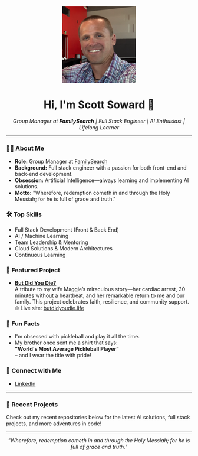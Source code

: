 <p align="center">
  <img src="scott soward.png" width="200" alt="Scott Soward"/>
</p>

<h1 align="center">Hi, I'm Scott Soward 👋</h1>

<p align="center">
  <em>Group Manager at <strong>FamilySearch</strong> | Full Stack Engineer | AI Enthusiast | Lifelong Learner</em>
</p>

---

### 👨‍💼 About Me

- **Role:** Group Manager at [FamilySearch](https://www.familysearch.org/)
- **Background:** Full stack engineer with a passion for both front-end and back-end development. 
- **Obsession:** Artificial Intelligence—always learning and implementing AI solutions.
- **Motto:** "Wherefore, redemption cometh in and through the Holy Messiah; for he is full of grace and truth."

### 🛠️ Top Skills

- Full Stack Development (Front & Back End)
- AI / Machine Learning
- Team Leadership & Mentoring
- Cloud Solutions & Modern Architectures
- Continuous Learning

### 🚀 Featured Project

- [**But Did You Die?**](https://github.com/ssoward/butdidyoudie)  
  A tribute to my wife Maggie’s miraculous story—her cardiac arrest, 30 minutes without a heartbeat, and her remarkable return to me and our family. This project celebrates faith, resilience, and community support.  
  🌐 Live site: [butdidyoudie.life](https://butdidyoudie.life)

### 🏓 Fun Facts

- I'm obsessed with pickleball and play it all the time.
- My brother once sent me a shirt that says:  
  <strong>"World's Most Average Pickleball Player"</strong>  
  – and I wear the title with pride!

### 🔗 Connect with Me

- [LinkedIn](https://www.linkedin.com/in/scott-soward-74594a3/)

---

### 📂 Recent Projects

Check out my recent repositories below for the latest AI solutions, full stack projects, and more adventures in code!

---

<p align="center">
  <em>"Wherefore, redemption cometh in and through the Holy Messiah; for he is full of grace and truth."</em>
</p>
